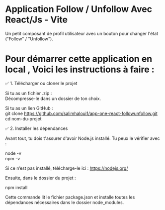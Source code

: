 # Application Follow / Unfollow Avec React/Js - Vite

Un petit composant de profil utilisateur avec un bouton pour changer l'état ("Follow" / "Unfollow").

# Pour démarrer cette application en local , Voici les instructions à faire :

✅ 1. Télécharger ou cloner le projet

Si tu as un fichier .zip :</br>
Décompresse-le dans un dossier de ton choix.

Si tu as un lien GitHub :</br>
git clone https://github.com/salimhaloui1/app-one-react-followunfollow.git </br>
cd nom-du-projet

✅ 2. Installer les dépendances

Avant tout, tu dois t'assurer d'avoir Node.js installé. Tu peux le vérifier avec :

node -v</br>
npm -v

Si ce n’est pas installé, télécharge-le ici : https://nodejs.org/

Ensuite, dans le dossier du projet :

npm install

Cette commande lit le fichier package.json et installe toutes les dépendances nécessaires dans le dossier node_modules.
